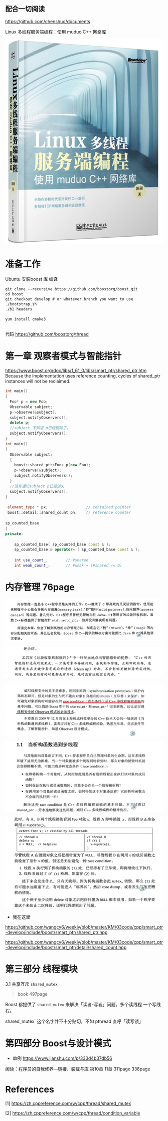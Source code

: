 

## 配合一切阅读

https://github.com/chenshuo/documents

Linux 多线程服务端编程：使用 muduo C++ 网络库

![](../images/cover.jpg)

# 准备工作

Ubuntu 安装boost 库 编译

```
git clone --recursive https://github.com/boostorg/boost.git
cd boost
git checkout develop # or whatever branch you want to use
./bootstrap.sh
./b2 headers

yum install cmake3


```



代码 https://github.com/boostorg/thread

#  第一章  观察者模式与智能指针

 https://www.boost.org/doc/libs/1_61_0/libs/smart_ptr/shared_ptr.htm
  Because the implementation uses reference counting, cycles of shared_ptr instances will not be reclaimed.



~~~c++
int main()
{
  Foo* p = new Foo;
  Observable subject;
  p->observe(&subject);
  subject.notifyObservers();
  delete p;
  //subject 不知道 p已经删除了。
  subject.notifyObservers();
}
int main()
{
  Observable subject;
  {
    boost::shared_ptr<Foo> p(new Foo);
    p->observe(&subject);
    subject.notifyObservers();
  } 
  //没有通知subject p已经消失
  subject.notifyObservers();
}

 element_type * px;                 // contained pointer
 boost::detail::shared_count pn;    // reference counter

sp_counted_base
{
private:

    sp_counted_base( sp_counted_base const & );
    sp_counted_base & operator= ( sp_counted_base const & );

    int use_count_;        // #shared
    int weak_count_;       // #weak + (#shared != 0)

~~~





# 内存管理 76page



![image.png](../images/XpBAW8L61kOdZwz.png)

![image-20200103152815380](../images/image-20200103152815380.png)



![image-20200103155245043](../images/image-20200103155245043.png)

![image-20200103155348842](../images/image-20200103155348842.png)

![image-20200103160638457](../images/image-20200103160638457.png)

- 我在这里

https://github.com/wangcy6/weekly/blob/master/KM/03code/cpp/smart_ptr-develop/include/boost/smart_ptr/shared_ptr.hpp





https://github.com/wangcy6/weekly/blob/master/KM/03code/cpp/smart_ptr-develop/include/boost/smart_ptr/detail/shared_count.hpp



# 第三部分 线程模块

3.1 共享互斥 `shared_mutex`

> book 497page 

 Boost 都提供了 `shared_mutex` 来解决「读者-写者」问题。多个读线程 一个写线程。

shared_mutex` 这个名字并不十分贴切，不如 pthread 直呼「读写锁」





# 第四部分 Boost与设计模式



- 单例 https://www.jianshu.com/p/333d4b37db56

阅读：程序员的自我修养—链接、装载与库 第10章 11章 311page 338page 

# References

[1]  https://zh.cppreference.com/w/cpp/thread/shared_mutex

[2] https://zh.cppreference.com/w/cpp/thread/condition_variable

